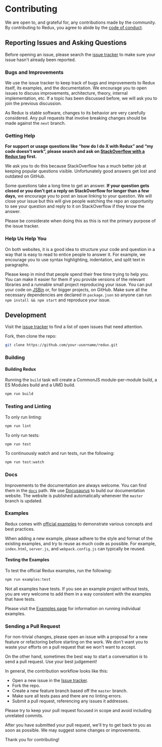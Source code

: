 # Contributing

We are open to, and grateful for, any contributions made by the community. By contributing to Redux, you agree to abide by the [code of conduct](https://github.com/reduxjs/redux/blob/master/CODE_OF_CONDUCT.md).

## Reporting Issues and Asking Questions

Before opening an issue, please search the [issue tracker](https://github.com/reduxjs/redux/issues) to make sure your issue hasn't already been reported.

### Bugs and Improvements

We use the issue tracker to keep track of bugs and improvements to Redux itself, its examples, and the documentation. We encourage you to open issues to discuss improvements, architecture, theory, internal implementation, etc. If a topic has been discussed before, we will ask you to join the previous discussion.

As Redux is stable software, changes to its behavior are very carefully considered. Any pull requests that involve breaking changes should be made against the `next` branch.

### Getting Help

**For support or usage questions like “how do I do X with Redux” and “my code doesn't work”, please search and ask on [StackOverflow with a Redux tag](http://stackoverflow.com/questions/tagged/redux?sort=votes&pageSize=50) first.**

We ask you to do this because StackOverflow has a much better job at keeping popular questions visible. Unfortunately good answers get lost and outdated on GitHub.

Some questions take a long time to get an answer. **If your question gets closed or you don't get a reply on StackOverflow for longer than a few days,** we encourage you to post an issue linking to your question. We will close your issue but this will give people watching the repo an opportunity to see your question and reply to it on StackOverflow if they know the answer.

Please be considerate when doing this as this is not the primary purpose of the issue tracker.

### Help Us Help You

On both websites, it is a good idea to structure your code and question in a way that is easy to read to entice people to answer it. For example, we encourage you to use syntax highlighting, indentation, and split text in paragraphs.

Please keep in mind that people spend their free time trying to help you. You can make it easier for them if you provide versions of the relevant libraries and a runnable small project reproducing your issue. You can put your code on [JSBin](http://jsbin.com) or, for bigger projects, on GitHub. Make sure all the necessary dependencies are declared in `package.json` so anyone can run `npm install && npm start` and reproduce your issue.

## Development

Visit the [issue tracker](https://github.com/reduxjs/redux/issues) to find a list of open issues that need attention.

Fork, then clone the repo:

```sh
git clone https://github.com/your-username/redux.git
```

### Building

#### Building Redux

Running the `build` task will create a CommonJS module-per-module build, a ES Modules build and a UMD build.

```sh
npm run build
```

### Testing and Linting

To only run linting:

```sh
npm run lint
```

To only run tests:

```sh
npm run test
```

To continuously watch and run tests, run the following:

```sh
npm run test:watch
```

### Docs

Improvements to the documentation are always welcome. You can find them in the [`docs`](/website/docs) path. We use [Docusaurus](https://docusaurus.io/) to build our documentation website. The website is published automatically whenever the `master` branch is updated.

### Examples

Redux comes with [official examples](https://redux.js.org/introduction/examples) to demonstrate various concepts and best practices.

When adding a new example, please adhere to the style and format of the existing examples, and try to reuse as much code as possible. For example, `index.html`, `server.js`, and `webpack.config.js` can typically be reused.

#### Testing the Examples

To test the official Redux examples, run the following:

```sh
npm run examples:test
```

Not all examples have tests. If you see an example project without tests, you are very welcome to add them in a way consistent with the examples that have tests.

Please visit the [Examples page](https://redux.js.org/introduction/examples) for information on running individual examples.

### Sending a Pull Request

For non-trivial changes, please open an issue with a proposal for a new feature or refactoring before starting on the work. We don't want you to waste your efforts on a pull request that we won't want to accept.

On the other hand, sometimes the best way to start a conversation _is_ to send a pull request. Use your best judgement!

In general, the contribution workflow looks like this:

- Open a new issue in the [Issue tracker](https://github.com/reduxjs/redux/issues).
- Fork the repo.
- Create a new feature branch based off the `master` branch.
- Make sure all tests pass and there are no linting errors.
- Submit a pull request, referencing any issues it addresses.

Please try to keep your pull request focused in scope and avoid including unrelated commits.

After you have submitted your pull request, we'll try to get back to you as soon as possible. We may suggest some changes or improvements.

Thank you for contributing!
